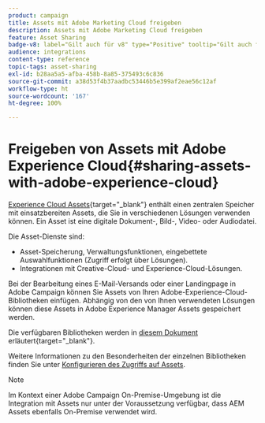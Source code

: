 ```yaml
---
product: campaign
title: Assets mit Adobe Marketing Cloud freigeben
description: Assets mit Adobe Marketing Cloud freigeben
feature: Asset Sharing
badge-v8: label="Gilt auch für v8" type="Positive" tooltip="Gilt auch für Campaign v8"
audience: integrations
content-type: reference
topic-tags: asset-sharing
exl-id: b28aa5a5-afba-458b-8a85-375493c6c836
source-git-commit: a38d53f4b37aadbc53446b5e399af2eae56c12af
workflow-type: ht
source-wordcount: '167'
ht-degree: 100%

---
```


# Freigeben von Assets mit Adobe Experience Cloud{#sharing-assets-with-adobe-experience-cloud}

[Experience Cloud Assets](https://experienceleague.adobe.com/de/docs/core-services/interface/services/audiences/overview){target="_blank"} enthält einen zentralen Speicher mit einsatzbereiten Assets, die Sie in verschiedenen Lösungen verwenden können. Ein Asset ist eine digitale Dokument-, Bild-, Video- oder Audiodatei.

Die Asset-Dienste sind:

* Asset-Speicherung, Verwaltungsfunktionen, eingebettete Auswahlfunktionen (Zugriff erfolgt über Lösungen).
* Integrationen mit Creative-Cloud- und Experience-Cloud-Lösungen.

Bei der Bearbeitung eines E-Mail-Versands oder einer Landingpage in Adobe Campaign können Sie Assets von Ihren Adobe-Experience-Cloud-Bibliotheken einfügen. Abhängig von den von Ihnen verwendeten Lösungen können diese Assets in Adobe Experience Manager Assets gespeichert werden.

Die verfügbaren Bibliotheken werden in [diesem Dokument](https://experienceleague.adobe.com/de/docs/core-services/interface/services/assets/experience-cloud-assets) erläutert{target="_blank"}.

Weitere Informationen zu den Besonderheiten der einzelnen Bibliotheken finden Sie unter [Konfigurieren des Zugriffs auf Assets](../../integrations/using/configuring-access-to-assets.md).

>[!NOTE]
>
>Im Kontext einer Adobe Campaign On-Premise-Umgebung ist die Integration mit Assets nur unter der Voraussetzung verfügbar, dass AEM Assets ebenfalls On-Premise verwendet wird.
